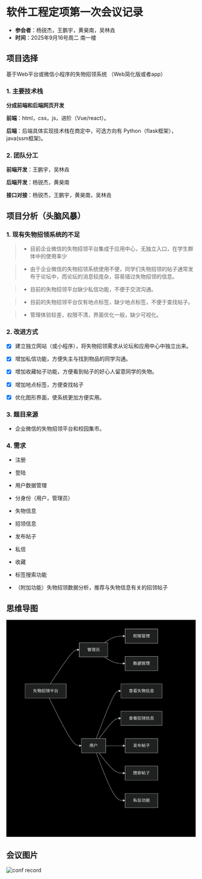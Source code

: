 

# 软件工程定项第一次会议记录

 * **参会者**：杨锐杰，王鹏宇，黄昊南，吴林垚
 * **时间**：2025年9月16号周二  南一楼

## 项目选择
基于Web平台或微信小程序的失物招领系统
（Web简化版或者app）
### 1. 主要技术栈
**分成前端和后端网页开发**

**前端**：html，css，js，进阶（Vue/react）。

**后端**：后端具体实现技术栈在商定中，可选方向有 Python（flask框架），java(ssm框架)。


### 2. 团队分工

**前端开发**：王鹏宇，吴林垚

**后端开发**：杨锐杰，黄昊南

**接口对接**：杨锐杰，王鹏宇，黄昊南，吴林垚




## 项目分析（头脑风暴）

### 1. 现有失物招领系统的不足
>* 目前企业微信的失物招领平台集成于应用中心，无独立入口，在学生群体中的使用率少

>* 由于企业微信的失物招领系统使用不便，同学们失物招领的帖子通常发布于论坛中，而论坛的消息较庞杂，容易错过失物招领的信息。

>* 目前的失物招领平台缺少私信功能，不便于交流沟通。

>* 目前的失物招领平台仅有地点标签，缺少地点标签，不便于查找帖子。

>* 管理体验较差，权限不清，界面优化一般，缺少可视化。

### 2. 改进方式

- [x] 建立独立网站（或小程序），将失物招领需求从论坛和应用中心中独立出来。

- [x] 增加私信功能，方便失主与找到物品的同学沟通。

- [x] 增加收藏帖子功能，方便看到帖子的好心人留意同学的失物。

- [x] 增加地点标签，方便查找帖子

- [x] 优化图形界面，使系统更加方便实用。


### 3. 题目来源

* 企业微信的失物招领平台和校园集市。



### 4. 需求

* 注册

* 登陆

* 用户数据管理

* 分身份（用户，管理员）

* 失物信息

* 招领信息

* 发布帖子

* 私信

* 收藏

* 标签搜索功能

* （附加功能）失物招领数据分析，推荐与失物信息有关的招领帖子


## 思维导图

![mindmap](./结构预期.png "introduction.png")


## 会议图片

![conf record](./讨论.jpg "First_conference.jpg")